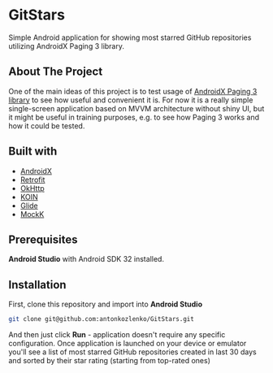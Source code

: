 # GitStars

Simple Android application for showing most starred GitHub repositories utilizing AndroidX Paging 3 library.

## About The Project

One of the main ideas of this project is to test usage of [AndroidX Paging 3 library](https://developer.android.com/topic/libraries/architecture/paging/v3-overview) 
to see how useful and convenient it is. 
For now it is a really simple single-screen application based on MVVM architecture without shiny UI, 
but it might be useful in training purposes, e.g. to see how Paging 3 works and how it could be tested.

## Built with
* [AndroidX](https://developer.android.com/jetpack/androidx)
* [Retrofit](https://github.com/square/retrofit)
* [OkHttp](https://github.com/square/okhttp)
* [KOIN](https://github.com/InsertKoinIO/koin)
* [Glide](https://github.com/bumptech/glide)
* [MockK](https://github.com/mockk/mockk)

## Prerequisites

**Android Studio** with Android SDK 32 installed.

## Installation

First, clone this repository and import into **Android Studio**
```bash
git clone git@github.com:antonkozlenko/GitStars.git
```

And then just click **Run** - application doesn't require any specific configuration.
Once application is launched on your device or emulator you'll see a list of most starred GitHub repositories 
created in last 30 days and sorted by their star rating (starting from top-rated ones) 


